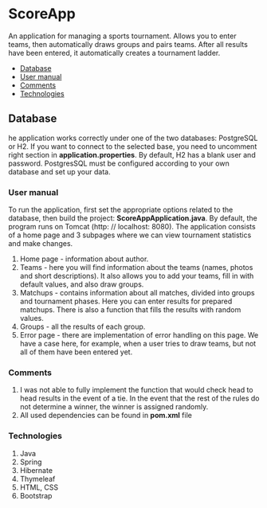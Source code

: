 # ScoreApp
An application for managing a sports tournament. Allows you to enter teams,
then automatically draws groups and pairs teams. 
After all results have been entered, it automatically creates a tournament ladder.
* [Database](#database)
* [User manual](#user-manual)
* [Comments](#comments)
* [Technologies](#technologies)
## Database
he application works correctly under one of the two databases: PostgreSQL or H2. 
If you want to connect to the selected base, you need to uncomment right section in <b>application.properties</b>.
By default, H2 has a blank user and password. PostgresSQL must be configured according to your own database and set up your data.
### User manual
To run the application, first set the appropriate options related to the database, then build the project: <b>ScoreAppApplication.java</b>.
By default, the program runs on Tomcat (http: // localhost: 8080). The application consists of a home page and 3 subpages where we can view tournament statistics and make changes.
1. Home page - information about author.
2. Teams - here you will find information about the teams (names, photos and short descriptions). It also allows you to add your teams, fill in with default values, and also draw groups.
3. Matchups - contains information about all matches, divided into groups and tournament phases. Here you can enter results for prepared matchups. There is also a function that fills the results with random values.
4. Groups - all the results of each group. 
5. Error page - there are implementation of error handling on this page. We have a case here, for example, when a user tries to draw teams, but not all of them have been entered yet.
### Comments
1. I was not able to fully implement the function that would check head to head results in the event of a tie. In the event that the rest of the rules do not determine a winner, the winner is assigned randomly.
2. All used dependencies can be found in <b>pom.xml</b> file
### Technologies
1. Java
2. Spring
3. Hibernate
4. Thymeleaf
5. HTML, CSS
6. Bootstrap
